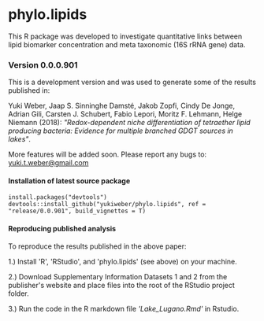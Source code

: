 # phylo.lipids

This R package was developed to investigate quantitative links between lipid biomarker concentration and meta taxonomic (16S rRNA gene) data.

### Version 0.0.0.901 

This is a development version and was used to generate some of the results published in:  

Yuki Weber, Jaap S. Sinninghe Damsté, Jakob Zopfi, Cindy De Jonge, Adrian Gili, Carsten J. Schubert, Fabio Lepori, Moritz F. Lehmann, Helge Niemann (2018): *"Redox-dependent niche differentiation of tetraether lipid producing bacteria: Evidence for multiple branched GDGT sources in lakes"*.  

More features will be added soon. Please report any bugs to: yuki.t.weber@gmail.com


#### Installation of latest source package
```{r}
install.packages("devtools")
devtools::install_github("yukiweber/phylo.lipids", ref = "release/0.0.901", build_vignettes = T)
```

#### Reproducing published analysis
To reproduce the results published in the above paper:

1.) Install 'R', 'RStudio', and 'phylo.lipids' (see above) on your machine. 

2.) Download Supplementary Information Datasets 1 and 2 from the publisher's website and place files into the root of the RStudio project folder.

3.) Run the code in the R markdown file *'Lake_Lugano.Rmd'* in Rstudio.
